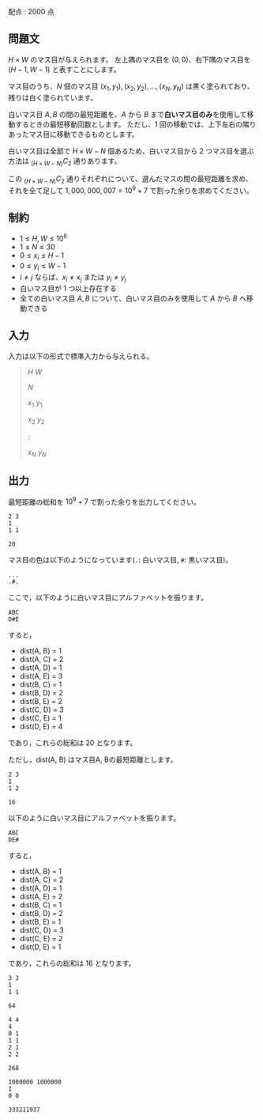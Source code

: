 配点 : $2000$ 点

## 問題文

$H \times W$ のマス目が与えられます。
左上隅のマス目を $(0, 0)$、右下隅のマス目を $(H-1, W-1)$ と表すことにします。

マス目のうち、$N$ 個のマス目 $(x_1, y_1), (x_2, y_2), ..., (x_N, y_N)$ は黒く塗られており、残りは白く塗られています。

白いマス目 $A, B$ の間の最短距離を、$A$ から $B$ まで**白いマス目のみ**を使用して移動するときの最短移動回数とします。
ただし、$1$ 回の移動では、上下左右の隣りあったマス目に移動できるものとします。

白いマス目は全部で $H \times W - N$ 個あるため、白いマス目から $2$ つマス目を選ぶ方法は $_{(H \times W-N)}C_2$ 通りあります。

この $_{(H \times W-N)}C_2$ 通りそれぞれについて、選んだマスの間の最短距離を求め、
それを全て足して $1,000,000,007=10^9+7$ で割った余りを求めてください。

## 制約

- $1 \leq H, W \leq 10^6$
- $1 \leq N \leq 30$
- $0 \leq x_i \leq H-1$
- $0 \leq y_i \leq W-1$
- $i \neq j$ ならば、$x_i \neq x_j$ または $y_i \neq y_j$
- 白いマス目が $1$ つ以上存在する
- 全ての白いマス目 $A, B$ について、白いマス目のみを使用して $A$ から $B$ へ移動できる

## 入力

入力は以下の形式で標準入力から与えられる。

> $H$ $W$
> 
> $N$
> 
> $x_1$ $y_1$
> 
> $x_2$ $y_2$
> 
> $:$
> 
> $x_N$ $y_N$

## 出力

最短距離の総和を $10^9+7$ で割った余りを出力してください。

```input1
2 3
1
1 1
```

```output1
20
```

マス目の色は以下のようになっています(`.`: 白いマス目, `#`: 黒いマス目)。

```output1
...
.#.
```

ここで，以下のように白いマス目にアルファベットを振ります。

```output1
ABC
D#E
```

すると，

- dist(A, B) = $1$
- dist(A, C) = $2$
- dist(A, D) = $1$
- dist(A, E) = $3$
- dist(B, C) = $1$
- dist(B, D) = $2$
- dist(B, E) = $2$
- dist(C, D) = $3$
- dist(C, E) = $1$
- dist(D, E) = $4$

であり，これらの総和は $20$ となります。

ただし，dist(A, B) はマス目A, Bの最短距離とします。

```input2
2 3
1
1 2
```

```output2
16
```

以下のように白いマス目にアルファベットを振ります。

```output2
ABC
DE#
```

すると，

- dist(A, B) = $1$
- dist(A, C) = $2$
- dist(A, D) = $1$
- dist(A, E) = $2$
- dist(B, C) = $1$
- dist(B, D) = $2$
- dist(B, E) = $1$
- dist(C, D) = $3$
- dist(C, E) = $2$
- dist(D, E) = $1$

であり，これらの総和は $16$ となります。

```input3
3 3
1
1 1
```

```output3
64
```

```input4
4 4
4
0 1
1 1
2 1
2 2
```

```output4
268
```

```input5
1000000 1000000
1
0 0
```

```output5
333211937
```